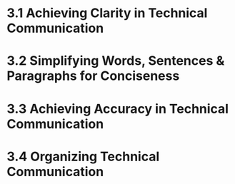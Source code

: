 # 3.1 Achieving Clarity in Technical Communication
# 3.2 Simplifying Words, Sentences & Paragraphs for Conciseness
# 3.3 Achieving Accuracy in Technical Communication
# 3.4 Organizing Technical Communication
